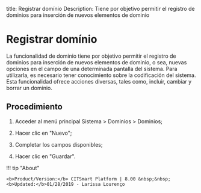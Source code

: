 title: Registrar domínio
Description: Tiene por objetivo permitir el registro de dominios para inserción de nuevos elementos de dominio
# Registrar domínio

La funcionalidad de dominio tiene por objetivo permitir el registro de dominios para inserción de nuevos elementos de dominio, o sea, nuevas opciones en el campo de una determinada pantalla del sistema. Para utilizarla, es necesario tener conocimiento sobre la codificación del sistema.
Esta funcionalidad ofrece acciones diversas, tales como, incluir, cambiar y borrar un dominio.

Procedimiento
-------------

1.  Acceder al menú principal Sistema \> Dominios \> Dominios;

2.  Hacer clic en "Nuevo";

3.  Completar los campos disponibles;

4.  Hacer clic en "Guardar".



!!! tip "About"

    <b>Product/Version:</b> CITSmart Platform | 8.00 &nbsp;&nbsp;
    <b>Updated:</b>01/28/2019 - Larissa Lourenço
